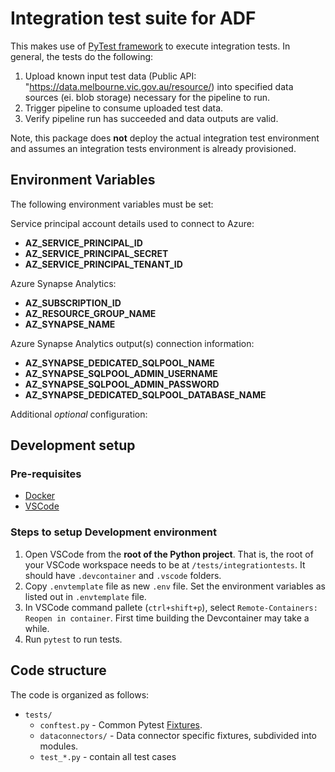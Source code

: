 # Integration test suite for ADF

This makes use of [PyTest framework](https://docs.pytest.org/en/latest/) to execute integration tests. In general, the tests do the following:

1. Upload known input test data (Public API: "https://data.melbourne.vic.gov.au/resource/) into specified data sources (ei. blob storage) necessary for the pipeline to run.
2. Trigger pipeline to consume uploaded test data.
3. Verify pipeline run has succeeded and data outputs are valid.

Note, this package does **not** deploy the actual integration test environment and assumes an integration tests environment is already provisioned.

## Environment Variables

The following environment variables must be set:

Service principal account details used to connect to Azure:

- **AZ_SERVICE_PRINCIPAL_ID**
- **AZ_SERVICE_PRINCIPAL_SECRET**
- **AZ_SERVICE_PRINCIPAL_TENANT_ID**

Azure Synapse Analytics:

- **AZ_SUBSCRIPTION_ID**
- **AZ_RESOURCE_GROUP_NAME**
- **AZ_SYNAPSE_NAME**

Azure Synapse Analytics output(s) connection information:

- **AZ_SYNAPSE_DEDICATED_SQLPOOL_NAME**
- **AZ_SYNAPSE_SQLPOOL_ADMIN_USERNAME**
- **AZ_SYNAPSE_SQLPOOL_ADMIN_PASSWORD**
- **AZ_SYNAPSE_DEDICATED_SQLPOOL_DATABASE_NAME**

Additional *optional* configuration:


## Development setup

### Pre-requisites

- [Docker](https://www.docker.com/)
- [VSCode](https://code.visualstudio.com/)
  
### Steps to setup Development environment

1. Open VSCode from the **root of the Python project**. That is, the root of your VSCode workspace needs to be at `/tests/integrationtests`. It should have `.devcontainer` and `.vscode` folders.
2. Copy `.envtemplate` file as new `.env` file. Set the environment variables as listed out in `.envtemplate` file.
3. In VSCode command pallete (`ctrl+shift+p`), select `Remote-Containers: Reopen in container`. First time building the Devcontainer may take a while.
4. Run `pytest` to run tests.

## Code structure

The code is organized as follows:

- `tests/`
  - `conftest.py` - Common Pytest [Fixtures](https://docs.pytest.org/en/stable/fixture.html).
  - `dataconnectors/` - Data connector specific fixtures, subdivided into modules.
  - `test_*.py` - contain all test cases
